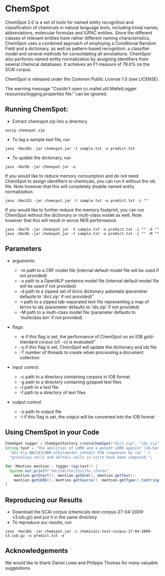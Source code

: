 # ChemSpot

ChemSpot 2.0 is a set of tools for named entity recognition and classification of chemicals in natural language texts, including trivial names, abbreviations, molecular formulas and IUPAC entities. Since the different classes of relevant entities have rather different naming characteristics, ChemSpot uses a combined approach of employing a Conditional Random Field and a dictionary, as well as pattern-based recognition, a classifier model and several methods for consolidating all annotations. ChemSpot also performs named entity normalization by assigning identifiers from several chemical databases. It achieves an F1 measure of 79.0% on the SCAI corpus.

ChemSpot is released under the Common Public License 1.0 (see LICENSE).

The warning message "Couldn't open cc.mallet.util.MalletLogger resources/logging.properties file." can be ignored.


## Running ChemSpot:
- Extract chemspot.zip into a directory
```
unzip chemspot.zip
```

- To tag a sample text file, run
```
java -Xmx16G -jar chemspot.jar -t sample.txt -o predict.txt
```

- To update the dictionary, run
```
java -Xmx5G -jar chemspot.jar -u
```

If you would like to reduce memory consumption and do not need ChemSpot to assign identifiers to chemicals, you can run it without the ids file. Note however that this will completely disable named entity normalization.
```
java -Xmx12G -jar chemspot.jar -t sample.txt -o predict.txt -i ""
```

If you would like to further reduce the memory footprint, you can run ChemSpot without the dictionary or multi-class model as well. Note however that this will result in worse NER performance.
```
java -Xmx7G -jar chemspot.jar -t sample.txt -o predict.txt -i "" -d ""
java -Xmx9G -jar chemspot.jar -t sample.txt -o predict.txt -i "" -M ""
```


## Parameters
- arguments:
    - -m path to a CRF model file (internal default model file will be used if not provided)
    - -s path to a OpenNLP sentence model file (internal default model file will be used if not provided)
    - -d path to a zipped set of brics dictionary automata (parameter defaults to 'dict.zip' if not provided)"
    - -i path to a zipped tab-separated text file representing a map of terms to ids (parameter defaults to 'ids.zip' if not provided)
    - -M path to a multi-class model file (parameter defaults to 'multiclass.bin' if not provided)
    
- flags:
    - -e if this flag is set, the performance of ChemSpot on an IOB gold-standard corpus (cf. -c) is evaluated"
    - -u if this flag is set, ChemSpot will update the dictionary and ids file
    - -T number of threads to create when processing a document collection

- input control:
    - -c path to a directory containing corpora in IOB format
    - -g path to a directory containing gzipped text files
    - -t path to a text file
    - -f path to a directory of text files

- output control:
    - -o path to output file
    - -I if this flag is set, the output will be converted into the IOB format


## Using ChemSpot in your Code
```java
ChemSpot tagger = ChemSpotFactory.createChemSpot("dict.zip", "ids.zip", "multiclass.bin");
String text = "The abilities of LHRH and a potent LHRH agonist ([D-Ser-(But),6, " +
  "des-Gly-NH210]LHRH ethylamide) inhibit FSH responses by rat " +
  "granulosa cells and Sertoli cells in vitro have been compared.";

for (Mention mention : tagger.tag(text)) {
  System.out.printf("%d\t%d\t%s\t%s\t%s,\t%s%n", 
    mention.getStart(), mention.getEnd(), mention.getText(), 
    mention.getCHID(), mention.getSource(), mention.getType().toString());
}
```

## Reproducing our Results
- Download the SCAI corpus (chemicals-test-corpus-27-04-2009-v3.iob.gz) and put it in the same directory
- To reproduce our results, run
```
java -Xmx16G -jar chemspot.jar -c chemicals-test-corpus-27-04-2009-v3.iob.gz -o predict.txt -e
```


## Acknowledgements
We would like to thank Daniel Lowe and Philippe Thomas for many valuable suggestions. 
